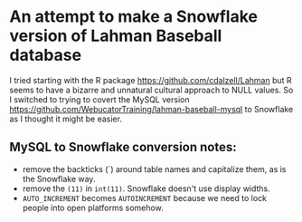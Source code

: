 # An attempt to make a Snowflake version of Lahman Baseball database
I tried starting with the R package https://github.com/cdalzell/Lahman but R seems to have a bizarre and unnatural cultural approach to NULL values. So I switched to trying to covert the MySQL version https://github.com/WebucatorTraining/lahman-baseball-mysql to Snowflake as I thought it might be easier.

## MySQL to Snowflake conversion notes:

 - remove the backticks (`) around table names and capitalize them, as is the Snowflake way.
 - remove the `(11)` in `int(11)`. Snowflake doesn't use display widths.
 - `AUTO_INCREMENT` becomes `AUTOINCREMENT` because we need to lock people into open platforms somehow.
